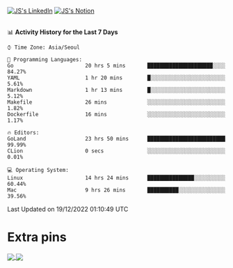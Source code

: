 
[![JS's LinkedIn](https://img.shields.io/badge/LinkedIn-blue?style=for-the-badge&logo=linkedin)](https://www.linkedin.com/in/jaeseung-lee-5a2a32139/) 
[![JS's Notion](https://img.shields.io/badge/Notion-black?style=for-the-badge&logo=notion)](https://bit.ly/ljswiki1) <br><br>
<!-- ![JS's GitHub stats](https://github-readme-stats-lemon-five.vercel.app/api?username=tkxkd0159&hide=contribs,prs,stars,issues&show_icons=true&theme=react&include_all_commits=true)   -->
<!-- ![Top Langs](https://github-readme-stats-lemon-five.vercel.app/api/top-langs/?username=tkxkd0159&layout=compact&hide=jupyter%20notebook,scss,html,css&langs_count=10)  -->


<!--START_SECTION:waka-->
📊 **Activity History for the Last 7 Days** 

```text
⌚︎ Time Zone: Asia/Seoul

💬 Programming Languages: 
Go                       20 hrs 5 mins       █████████████████████░░░░   84.27% 
YAML                     1 hr 20 mins        █░░░░░░░░░░░░░░░░░░░░░░░░   5.61% 
Markdown                 1 hr 13 mins        █░░░░░░░░░░░░░░░░░░░░░░░░   5.12% 
Makefile                 26 mins             ░░░░░░░░░░░░░░░░░░░░░░░░░   1.82% 
Dockerfile               16 mins             ░░░░░░░░░░░░░░░░░░░░░░░░░   1.17%

🔥 Editors: 
GoLand                   23 hrs 50 mins      █████████████████████████   99.99% 
CLion                    0 secs              ░░░░░░░░░░░░░░░░░░░░░░░░░   0.01%

💻 Operating System: 
Linux                    14 hrs 24 mins      ███████████████░░░░░░░░░░   60.44% 
Mac                      9 hrs 26 mins       ██████████░░░░░░░░░░░░░░░   39.56%

```


 Last Updated on 19/12/2022 01:10:49 UTC
<!--END_SECTION:waka-->

# Extra pins
<a href="https://github.com/tkxkd0159/tkxkd0159.github.io">
  <img align="center" src="https://github-readme-stats-lemon-five.vercel.app/api/pin/?username=tkxkd0159&repo=nft-card-game&theme=react" />
</a>
<a href="https://github.com/tkxkd0159/dsalgo">
  <img align="center" src="https://github-readme-stats-lemon-five.vercel.app/api/pin/?username=tkxkd0159&repo=dsalgo&theme=react" />
</a>

<!---
- 🔭 I’m currently working on ...
- 🌱 I’m currently learning blockchain and distributed network
- 👯 I’m looking to collaborate on ...
- 🤔 I’m looking for help with ...
- 💬 Ask me about ...
- 📫 How to reach me: ...
- 😄 Pronouns: ...
- ⚡ Fun fact: ...
-->

